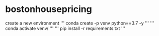 # bostonhousepricing
create a new environment
'''
conda create -p venv python==3.7 -y
'''
'''
conda activate venv/
'''
'''
pip install -r requirements.txt
'''